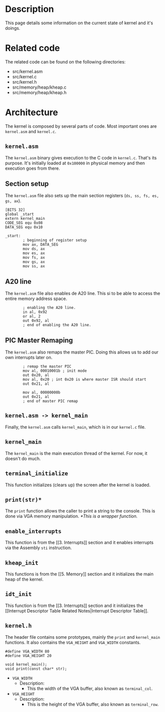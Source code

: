 # Description
This page details some information on the current state of kernel and it's doings.
# Related code
The related code can be found on the following directories:
- src/kernel.asm
- src/kernel.c
- src/kernel.h
- src/memory/heap/kheap.c
- src/memory/heap/kheap.h
# Architecture
The kernel is composed by several parts of code. Most important ones are `kernel.asm` and `kernel.c`.
## `kernel.asm`
The `kernel.asm` binary gives execution to the C code in `kernel.c`. That's its purpose. It's initially loaded at `0x100000` in physical memory and then execution goes from there.
## Section setup
The `kernel.asm` file also sets up the main section registers (`ds, ss, fs, es, gs, ax`).
```
[BITS 32]
global _start
extern kernel_main
CODE_SEG equ 0x08
DATA_SEG equ 0x10

_start:
        ; beginning of register setup
        mov ax, DATA_SEG
        mov ds, ax
        mov es, ax
        mov fs, ax
        mov gs, ax
        mov ss, ax
```
## A20 line
The `kernel.asm` file also enables de A20 line. This si to be able to access the entire memory address space.
```
        ; enabling the A20 line.
        in al, 0x92
        or al, 2
        out 0x92, al
        ; end of enabling the A20 line.
```
## PIC Master Remaping
The `kernel.asm` also remaps the master PIC. Doing this allows us to add our own interrupts later on.
```
        ; remap the master PIC
        mov al, 00010001b ; init mode
        out 0x20, al
        mov al, 0x20 ; int 0x20 is where master ISR should start
        out 0x21, al

        mov al, 00000000b
        out 0x21, al
        ; end of master PIC remap
```
## `kernel.asm -> kernel_main`
Finally, the `kernel.asm` calls `kernel_main`, which is in our `kernel.c` file.
## `kernel_main`
The `kernel_main` is the main execution thread of the kernel. For now, it doesn't do much.
## `terminal_initialize`
This function initializes (clears up) the screen after the kernel is loaded.
## `print(str)*`
The `print` function allows the caller to print a string to the console. This is done via VGA memory manipulation.
*\*This is a wrapper function.*
## `enable_interrupts`
This function is from the [[3. Interrupts]] section and it enables interrupts via the Assembly `sti` instruction.
## `kheap_init`
This functions is from the [[5. Memory]] section and it initializes the main heap of the kernel.
## `idt_init`
This function is from the [[3. Interrupts]] section and it initializes the [[Interrupt Descriptor Table Related Notes|Interrupt Descriptor Table]].
## `kernel.h`
The header file contains some prototypes, mainly the `print` and `kernel_main` functions. It also contains the `VGA_HEIGHT` and `VGA_WIDTH` constants.
```
#define VGA_WIDTH 80
#define VGA_HEIGHT 20

void kernel_main();
void print(const char* str);
```

- `VGA_WIDTH `
	- Description:
		- This the width of the VGA buffer, also known as `terminal_col`.
- `VGA_HEIGHT `
	- Description:
		- This is the height of the VGA buffer, also known as `terminal_row`.
